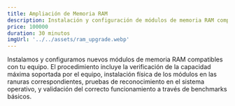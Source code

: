```yaml
---
title: Ampliación de Memoria RAM
description: Instalación y configuración de módulos de memoria RAM compatibles con tu equipo para mejorar el rendimiento.
price: 100000
duration: 30 minutos
imgUrl: '../../assets/ram_upgrade.webp'
---
```


Instalamos y configuramos nuevos módulos de memoria RAM compatibles con tu equipo. El procedimiento incluye la verificación de la capacidad máxima soportada por el equipo, instalación física de los módulos en las ranuras correspondientes, pruebas de reconocimiento en el sistema operativo, y validación del correcto funcionamiento a través de benchmarks básicos.

